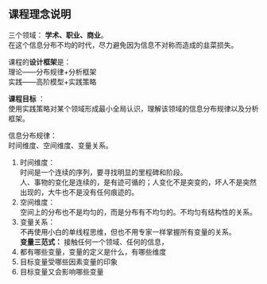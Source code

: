## 课程理念说明

三个领域： **学术、职业、商业**。  
在这个信息分布不均的时代，尽力避免因为信息不对称而造成的韭菜损失。  

课程的**设计框架**是：  
理论——分布规律+分析框架  
实践——高阶模型+实践策略  

**课程目标** ：  
使用实践策略对某个领域形成最小全局认识，理解该领域的信息分布规律以及分析框架。  

信息分布规律：  
时间维度、空间维度、变量关系。  
1. 时间维度：  
时间是一个连续的序列，要寻找明显的里程碑和阶段。  
人、事物的变化是连续的，是有迹可循的；人变化不是突变的，坏人不是突然出现的，大牛也不是没有任何痕迹的。  
2. 空间维度：  
空间上的分布也不是均匀的，而是分布有不均匀的。不均匀有结构性的关系。  
3. 变量关系：  
不再使用小白的单线程思维，但也不用专家一样掌握所有变量的关系。  
**变量三范式：**
接触任何一个领域、任何的信息，  
  1. 都有哪些变量，变量的定义是什么，有哪些维度
  2. 目标变量受哪些因素变量的印象
  3. 目标变量又会影响哪些变量
